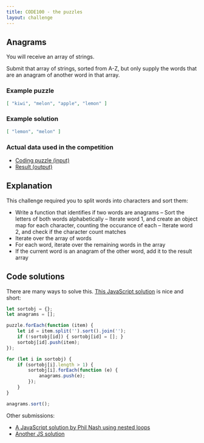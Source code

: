 ```yaml
---
title: CODE100 - the puzzles
layout: challenge
---
```


## Anagrams

You will receive an array of strings.

Submit that array of strings, sorted from A-Z, but only supply the words that are an anagram of another word in that array.

### Example puzzle

```json
[ "kiwi", "melon", "apple", "lemon" ]
```

### Example solution

```json
[ "lemon", "melon" ]
```
### Actual data used in the competition

- [Coding puzzle (input)](challenge2/puzzle.json)
- [Result (output)](challenge2/result.json)

<!-- details -->
<!-- summary -->
## Explanation
<!-- endsummary -->

This challenge required you to split words into characters and sort them: 

- Write a function that identifies if two words are anagrams
– Sort the letters of both words alphabetically
– Iterate word 1, and create an object map for each character, counting the occurance of each
– Iterate word 2, and check if the character count matches
- Iterate over the array of words
- For each word, iterate over the remaining words in the array
- If the current word is an anagram of the other word, add it to the result array ​

<!-- enddetails -->

<!-- details -->

<!-- summary -->
## Code solutions
<!-- endsummary -->

There are many ways to solve this. [This JavaScript solution](solutions/javascript/solution-2.js) is nice and short:

```javascript
let sortobj = {};
let anagrams = [];

puzzle.forEach(function (item) { 
    let id = item.split('').sort().join('');
    if (!sortobj[id]) { sortobj[id] = []; }
    sortobj[id].push(item); 
});

for (let i in sortobj) {
    if (sortobj[i].length > 1) {
        sortobj[i].forEach(function (e) { 
            anagrams.push(e); 
        });
    }
}

anagrams.sort();
```
Other submissions:

* [A JavaScript solution by Phil Nash using nested loops](solutions/javascript/philnash.js)
* [Another JS solution](solutions/javascript/solution-1.js)

<!-- enddetails -->



